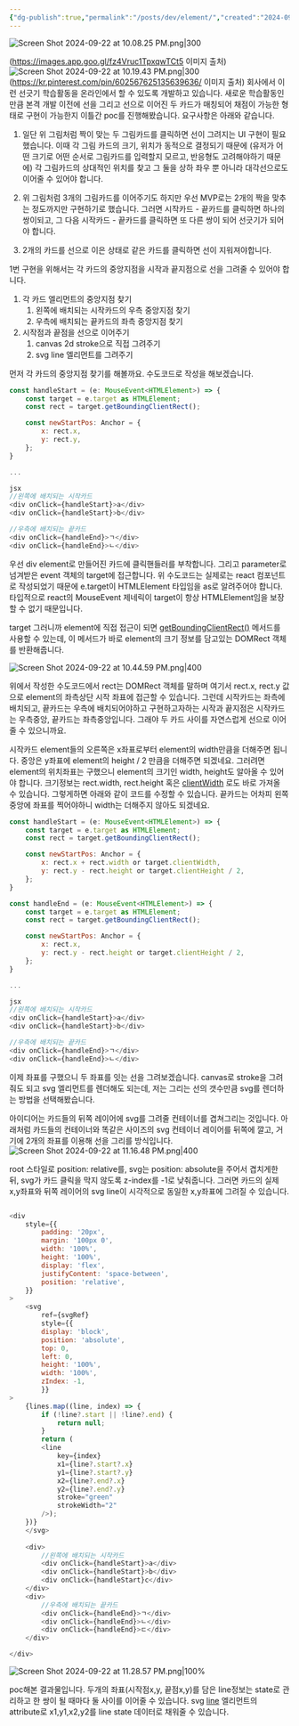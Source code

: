 ```yaml
---
{"dg-publish":true,"permalink":"/posts/dev/element/","created":"2024-09-22","updated":"2024-09-22T23:50:00"}
---
```


![Screen Shot 2024-09-22 at 10.08.25 PM.png|300](/img/user/Screen%20Shot%202024-09-22%20at%2010.08.25%20PM.png) 

(https://images.app.goo.gl/fz4Vruc1TpxqwTCt5 이미지 출처)
![Screen Shot 2024-09-22 at 10.19.43 PM.png|300](/img/user/Screen%20Shot%202024-09-22%20at%2010.19.43%20PM.png)
(https://kr.pinterest.com/pin/602567625135639636/ 이미지 출처)
회사에서 이런 선긋기 학습활동을 온라인에서 할 수 있도록 개발하고 있습니다. 새로운 학습활동인만큼 본격 개발 이전에 선을 그리고 선으로 이어진 두 카드가 매칭되어 채점이 가능한 형태로 구현이 가능한지 이틀간 poc를 진행해봤습니다.
요구사항은 아래와 같습니다.

1. 일단 위 그림처럼 짝이 맞는 두 그림카드를 클릭하면 선이 그려지는 UI 구현이 필요했습니다. 이때 각 그림 카드의 크기, 위치가 동적으로 결정되기 때문에 (유저가 어떤 크기로 어떤 순서로 그림카드를 입력할지 모르고, 반응형도 고려해야하기 때문에) 각 그림카드의 상대적인 위치를 찾고 그 둘을 상하 좌우 뿐 아니라 대각선으로도 이어줄 수 있어야 합니다. 

2. 위 그림처럼 3개의 그림카드를 이어주기도 하지만 우선 MVP로는 2개의 짝을 맞추는 정도까지만 구현하기로 했습니다. 그러면 시작카드 - 끝카드를 클릭하면 하나의 쌍이되고, 그 다음 시작카드 - 끝카드를 클릭하면 또 다른 쌍이 되어 선긋기가 되어야 합니다.

3. 2개의 카드를 선으로 이은 상태로 같은 카드를 클릭하면 선이 지워져야합니다. 

1번 구현을 위해서는 각 카드의 중앙지점을 시작과 끝지점으로 선을 그려줄 수 있어야 합니다.
1. 각 카드 엘리먼트의 중앙지점 찾기
	1. 왼쪽에 배치되는 시작카드의 우측 중앙지점 찾기
	2. 우측에 배치되는 끝카드의 좌측 중앙지점 찾기
2. 시작점과 끝점을 선으로 이어주기
	1. canvas 2d stroke으로 직접 그려주기
	2. svg line 엘리먼트를 그려주기


먼저 각 카드의 중앙지점 찾기를 해볼까요. 수도코드로 작성을 해보겠습니다.

```js
const handleStart = (e: MouseEvent<HTMLElement>) => {
	const target = e.target as HTMLElement;
	const rect = target.getBoundingClientRect();

	const newStartPos: Anchor = {
		x: rect.x,
		y: rect.y,
	};
}

...

jsx
//왼쪽에 배치되는 시작카드
<div onClick={handleStart}>a</div>
<div onClick={handleStart}>b</div>

//우측에 배치되는 끝카드
<div onClick={handleEnd}>ㄱ</div>
<div onClick={handleEnd}>ㄴ</div>

```

우선 div element로 만들어진 카드에 클릭핸들러를 부착합니다. 그리고 parameter로 넘겨받은 event 객체의 target에 접근합니다. 위 수도코드는 실제로는 react 컴포넌트로 작성되었기 때문에 e.target이 HTMLElement 타입임을 as로 알려주어야 합니다. 타입적으로 react의 MouseEvent 제네릭이 target이 항상 HTMLElement임을 보장할 수 없기 때문입니다.

target 그러니까 element에 직접 접근이 되면 [getBoundingClientRect()](https://developer.mozilla.org/ko/docs/Web/API/Element/getBoundingClientRect) 메서드를 사용할 수 있는데, 이 메서드가 바로 element의 크기 정보를 담고있는 DOMRect 객체를 반환해줍니다. 

![Screen Shot 2024-09-22 at 10.44.59 PM.png|400](/img/user/Screen%20Shot%202024-09-22%20at%2010.44.59%20PM.png)

위에서 작성한 수도코드에서 rect는 DOMRect 객체를 말하며 여기서 rect.x, rect.y 값으로 element의 좌측상단 시작 좌표에 접근할 수 있습니다. 그런데 시작카드는 좌측에 배치되고, 끝카드는 우측에 배치되어야하고 구현하고자하는 시작과 끝지점은 시작카드는 우측중앙, 끝카드는 좌측중앙입니다. 그래야 두 카드 사이를 자연스럽게 선으로 이어줄 수 있으니까요.

시작카드 element들의 오른쪽은 x좌표로부터 element의 width만큼을 더해주면 됩니다. 중앙은 y좌표에 element의 height / 2 만큼을 더해주면 되겠네요. 그러려면 element의 위치좌표는 구했으니 element의 크기인 width, height도 알아올 수 있어야 합니다. 크기정보는 rect.width, rect.height 혹은 [clientWidth](https://developer.mozilla.org/en-US/docs/Web/API/Element/clientWidth) 로도 바로 가져올 수 있습니다. 그렇게하면 아래와 같이 코드를 수정할 수 있습니다. 끝카드는 어차피 왼쪽중앙에 좌표를 찍어야하니 width는 더해주지 않아도 되겠네요.

```js
const handleStart = (e: MouseEvent<HTMLElement>) => {
	const target = e.target as HTMLElement;
	const rect = target.getBoundingClientRect();

	const newStartPos: Anchor = {
		x: rect.x + rect.width or target.clientWidth,
		y: rect.y - rect.height or target.clientHeight / 2,
	};
}

const handleEnd = (e: MouseEvent<HTMLElement>) => {
	const target = e.target as HTMLElement;
	const rect = target.getBoundingClientRect();

	const newStartPos: Anchor = {
		x: rect.x,
		y: rect.y - rect.height or target.clientHeight / 2,
	};
}

...

jsx
//왼쪽에 배치되는 시작카드
<div onClick={handleStart}>a</div>
<div onClick={handleStart}>b</div>

//우측에 배치되는 끝카드
<div onClick={handleEnd}>ㄱ</div>
<div onClick={handleEnd}>ㄴ</div>

```


이제 좌표를 구했으니 두 좌표를 잇는 선을 그려보겠습니다. 
canvas로 stroke을 그려줘도 되고 svg 엘리먼트를 렌더해도 되는데, 저는 그리는 선의 갯수만큼 svg를 렌더하는 방법을 선택해봤습니다.

아이디어는 카드들의 뒤쪽 레이어에 svg를 그려줄 컨테이너를 겹쳐그리는 것입니다. 아래처럼 카드들의 컨테이너와 똑같은 사이즈의 svg 컨테이너 레이어를 뒤쪽에 깔고, 거기에 2개의 좌표를 이용해 선을 그리를 방식입니다.
![Screen Shot 2024-09-22 at 11.16.48 PM.png|400](/img/user/Screen%20Shot%202024-09-22%20at%2011.16.48%20PM.png)

root 스타일로 position: relative를, svg는 position: absolute을 주어서 겹치게한 뒤, svg가 카드 클릭을 막지 않도록 z-index를 -1로 낮춰줍니다. 그러면 카드의 실제 x,y좌표와 뒤쪽 레이어의 svg line이 시각적으로 동일한 x,y좌표에 그려질 수 있습니다. 
```js

<div 
	style={{
		padding: '20px',
		margin: '100px 0',
		width: '100%',
		height: '100%',
		display: 'flex',
		justifyContent: 'space-between',
		position: 'relative',
	}}
>
	<svg
		ref={svgRef}
		style={{
		display: 'block',
		position: 'absolute',
		top: 0,
		left: 0,
		height: '100%',
		width: '100%',
		zIndex: -1,
		}}
>	
	{lines.map((line, index) => {
		if (!line?.start || !line?.end) {
			return null;
		}
		return (
		<line
			key={index}
			x1={line?.start?.x}
			y1={line?.start?.y}
			x2={line?.end?.x}
			y2={line?.end?.y}
			stroke="green"
			strokeWidth="2"
		/>);
	})}
	</svg>
	
	<div>
		//왼쪽에 배치되는 시작카드
		<div onClick={handleStart}>a</div>
		<div onClick={handleStart}>b</div>
		<div onClick={handleStart}c</div>
	</div>
	<div>
		//우측에 배치되는 끝카드
		<div onClick={handleEnd}>ㄱ</div>
		<div onClick={handleEnd}>ㄴ</div>
		<div onClick={handleEnd}>ㄷ</div>
	</div>

</div>
```

![Screen Shot 2024-09-22 at 11.28.57 PM.png|100%](/img/user/Screen%20Shot%202024-09-22%20at%2011.28.57%20PM.png)

poc해본 결과물입니다. 두개의 좌표(시작점x,y, 끝점x,y)를 담은 line정보는 state로 관리하고 한 쌍이 될 때마다 둘 사이를 이어줄 수 있습니다. svg [line](https://developer.mozilla.org/en-US/docs/Web/SVG/Element/line) 엘리먼트의 attribute로 x1,y1,x2,y2를 line state 데이터로 채워줄 수 있습니다. 